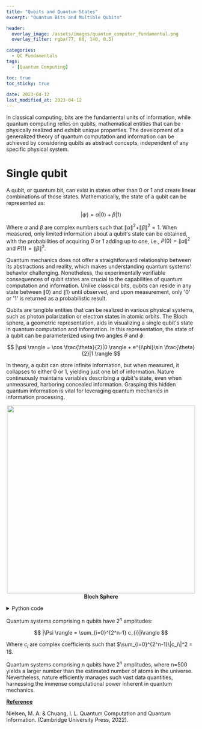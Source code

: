 ```yaml
---
title: "Qubits and Quantum States"
excerpt: "Quantum Bits and Multible Qubits"

header:
  overlay_image: /assets/images/quantum_computer_fundamental.png
  overlay_filter: rgba(77, 80, 140, 0.5)

categories:
  - QC Fundamentals
tags:
  - [Quantum Computing]

toc: true
toc_sticky: true
 
date: 2023-04-12
last_modified_at: 2023-04-12
---
```


In classical computing, bits are the fundamental units of information, while quantum computing relies on qubits, mathematical entities that can be physically realized and exhibit unique properties. The development of a generalized theory of quantum computation and information can be achieved by considering qubits as abstract concepts, independent of any specific physical system.

# Single qubit

A qubit, or quantum bit, can exist in states other than 0 or 1 and create linear combinations of those states. Mathematically, the state of a qubit can be represented as:

$$
|\psi \rangle = \alpha |0 \rangle + \beta |1 \rangle
$$

Where $\alpha$ and $\beta$ are complex numbers such that $\|\alpha\|^2 + \|\beta\|^2 = 1$. When measured, only limited information about a qubit's state can be obtained, with the probabilities of acquiring 0 or 1 adding up to one, i.e., $P(0) = \|\alpha\|^2$ and $P(1) = \|\beta\|^2$. 

Quantum mechanics does not offer a straightforward relationship between its abstractions and reality, which makes understanding quantum systems' behavior challenging. Nonetheless, the experimentally verifiable consequences of qubit states are crucial to the capabilities of quantum computation and information. Unlike classical bits, qubits can reside in any state between $\|0\rangle$ and $\|1\rangle$ until observed, and upon measurement, only '0' or '1' is returned as a probabilistic result.

Qubits are tangible entities that can be realized in various physical systems, such as photon polarization or electron states in atomic orbits. The Bloch sphere, a geometric representation, aids in visualizing a single qubit's state in quantum computation and information. In this representation, the state of a qubit can be parameterized using two angles $\theta$ and $\phi$:

$$
|\psi \rangle = \cos \frac{\theta}{2}|0 \rangle + e^{i\phi}\sin \frac{\theta}{2}|1 \rangle
$$

In theory, a qubit can store infinite information, but when measured, it collapses to either 0 or 1, yielding just one bit of information. Nature continuously maintains variables describing a qubit's state, even when unmeasured, harboring concealed information. Grasping this hidden quantum information is vital for leveraging quantum mechanics in information processing.

<p align="center">
  <img src="https://user-images.githubusercontent.com/79438062/231553597-e7b011ff-3bc9-4313-976f-cc315989e6f9.png" width="500" height="500">
  <br> <b>Bloch Sphere</b> <br>


<details>
<summary>Python code</summary>
<div markdown="1">
```python
from qiskit.visualization import plot_bloch_vector
from qiskit.quantum_info import Statevector
from math import sin, cos
from cmath import exp
import matplotlib.pyplot as plt
from IPython.display import Image
import numpy as np

# Define the angles phi and theta
phi = np.pi / 2
theta = np.pi /4

# Convert the angles to Cartesian coordinates on the Bloch sphere
x = sin(theta) * cos(phi)
y = sin(theta) * sin(phi)
z = cos(theta)

# Create the statevector from the angles
state = Statevector.from_label('0') * cos(theta / 2) + Statevector.from_label('1') * exp(1j * phi) * sin(theta / 2)

# Plot the Bloch sphere
bloch_fig = plot_bloch_vector([x, y, z], coord_type='cartesian')

# Add custom labels for phi and theta
ax = bloch_fig.gca()
ax.text(x, y, z, f'$\\phi = {phi:.2f}, \\theta = {theta:.2f}$', fontsize=12)

# Save the plot to a file
bloch_fig.savefig("bloch_sphere.png", dpi=300)

# Display the saved image in the notebook
Image(filename="bloch_sphere.png")

```
</div>
</details>

</p>

# Multiple qubits

A two-qubit system possesses four computational basis states and can exist in superpositions of these states:

$$
|\psi \rangle = \sum_{i,j=0}^1 c_{ij}|i\rangle|j \rangle
$$

Where $c_{ij}$ are complex coefficients such that $\sum_{i,j=0}^{1}\|c_{ij}\|^2 = 1$. The measurement outcome probabilities are determined by each state's associated complex coefficients, i.e., $P(i,j) = \|c_{ij}\|^2$.

The Bell state, also known as the EPR pair, is an essential two-qubit state in quantum computation and information, accounting for remarkable phenomena such as quantum teleportation and super-dense coding. The Bell state exhibits strong measurement correlations unattainable in classical systems, as evidenced by John Bell's renowned result, highlighting the potential of quantum information processing to surpass classical limits.

The Bell state, an entangled two-qubit state, can be written as:

$$
|\Psi^+ \rangle = \frac{1}{\sqrt{2}}(|00 \rangle + |11 \rangle)
$$

<p align="center">
  <img src="https://user-images.githubusercontent.com/79438062/231557170-7759bb49-4a76-4282-a332-9aaf19b887ca.png" height="500">
  <br> <b>Bell State</b> <br>

<details>
<summary>Python code</summary>
<div markdown="1">
```python
from qiskit import QuantumCircuit, QuantumRegister, ClassicalRegister
from qiskit.circuit.library import CXGate
from qiskit.visualization import circuit_drawer

# Create a quantum circuit with two qubits and two classical bits
qr = QuantumRegister(2)
cr = ClassicalRegister(2)
qc = QuantumCircuit(qr, cr)

# Add gates to create a Bell state
qc.h(qr[0])
qc.cx(qr[0], qr[1])

# Measure the qubits and store the results in the classical bits
qc.measure(qr, cr)

# Draw the circuit diagram
qc.draw(output='mpl')
```
</div>
</details>

</p>



Quantum systems comprising n qubits have $2^n$ amplitudes:

$$
|\Psi \rangle = \sum_{i=0}^{2^n-1} c_{i}|i\rangle
$$

Where $c_i$ are complex coefficients such that $\sum_{i=0}^{2^n-1}\|c_i\|^2 = 1$.

Quantum systems comprising n qubits have $2^n$ amplitudes, where n=500 yields a larger number than the estimated number of atoms in the universe. Nevertheless, nature efficiently manages such vast data quantities, harnessing the immense computational power inherent in quantum mechanics.

**<U>Reference</U>**

Nielsen, M. A. &amp; Chuang, I. L. Quantum Computation and Quantum Information. (Cambridge University Press, 2022). 